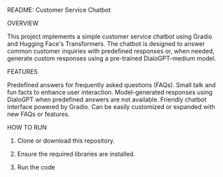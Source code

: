 README: Customer Service Chatbot

OVERVIEW

This project implements a simple customer service chatbot using Gradio and Hugging Face's Transformers. 
The chatbot is designed to answer common customer inquiries with predefined responses or, when needed, generate custom responses using a pre-trained DialoGPT-medium model.

FEATURES

Predefined answers for frequently asked questions (FAQs).
Small talk and fun facts to enhance user interaction.
Model-generated responses using DialoGPT when predefined answers are not available.
Friendly chatbot interface powered by Gradio.
Can be easily customized or expanded with new FAQs or features.

HOW TO RUN 

1. Clone or download this repository.

2. Ensure the required libraries are installed.

3. Run the code
